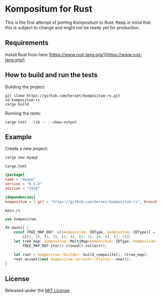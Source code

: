 # Kompositum for Rust

This is the first attempt of porting Kompositum to Rust. Keep in mind that this is subject to change and might not be ready yet for production.

## Requirements

Install Rust from here [https://www.rust-lang.org/](https://www.rust-lang.org/).

## How to build and run the tests

Building the project:
```
git clone https://github.com/Geraet/kompositum-rs.git
cd kompositum-rs
cargo build
```

Running the tests:
```
cargo test --lib -- --show-output
```

## Example

Create a new project:
```sh
cargo new myapp
```

```Cargo.toml```
```toml
[package]
name = "myapp"
version = "0.1.0"
edition = "2018"

[dependencies]
kompositum = { git = "https://github.com/Geraet/kompositum-rs", branch = "master" }
```

```main.rs```
```rust
use kompositum;

fn main() {
    const TREE_MAP_DEF: &[(kompositum::IDType, kompositum::IDType)] =
        &[(1, 2), (1, 3), (1, 4), (4, 5), (4, 6), (1, 7)];
    let tree_map: kompositum::MultiMap<kompositum::IDType, kompositum::IDType> =
        TREE_MAP_DEF.iter().cloned().collect();

    let root = kompositum::builder::build_composite(1, &tree_map);
    root.accept(&mut kompositum::printer::Printer::new());
}
```

## License

Released under the [MIT License](LICENSE)
